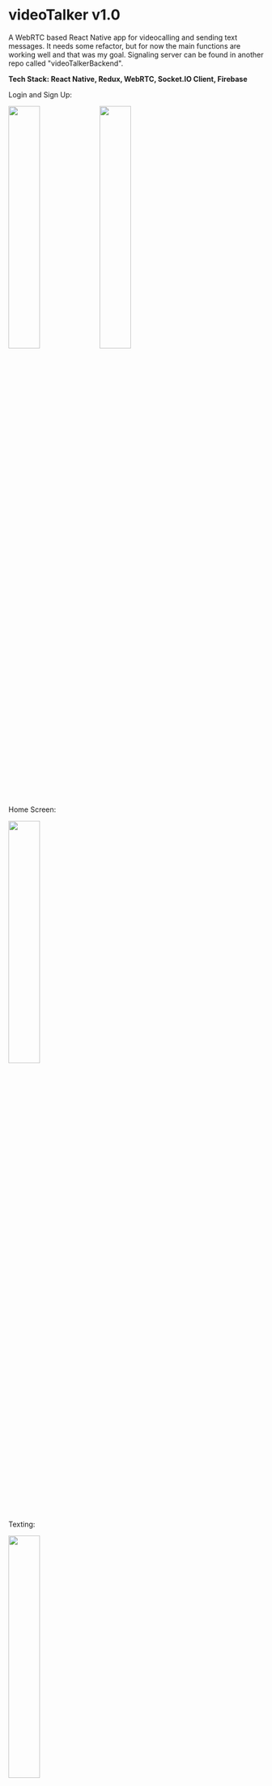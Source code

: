 # videoTalker v1.0
A WebRTC based React Native app for videocalling and sending text messages. It needs some refactor, but for now the main functions are working well and that was my goal.
Signaling server can be found in another repo called "videoTalkerBackend".

<b>Tech Stack: React Native, Redux, WebRTC, Socket.IO Client, Firebase</b>

Login and Sign Up:

<img src="https://user-images.githubusercontent.com/75830878/220458437-6d533975-60f4-4ca1-b14f-7cb5e9282a32.jpg" width="35%">
<img src="https://user-images.githubusercontent.com/75830878/220458478-5e6afbe6-41e7-481b-985a-6d7d716d4b04.jpg" width="35%">

Home Screen:

<img src="https://user-images.githubusercontent.com/75830878/220458540-17b5a360-825f-4776-8c90-edc8ae76bb0d.jpg" width="35%">

Texting:

<img src="https://user-images.githubusercontent.com/75830878/220458648-35aeed2c-0122-4189-96e5-87c43b668226.jpg" width="35%">

Video Calls:

<img src="https://user-images.githubusercontent.com/75830878/220458787-689c10c8-43a6-4bb3-8adc-b8ef0bc7f596.jpg" width="35%">
